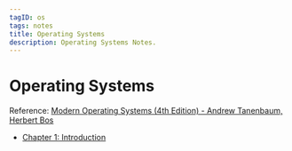 ```yaml
---
tagID: os
tags: notes
title: Operating Systems
description: Operating Systems Notes.
---
```


# Operating Systems

Reference: [Modern Operating Systems (4th Edition) - Andrew Tanenbaum, Herbert Bos](https://www.amazon.com/Modern-Operating-Systems-Andrew-Tanenbaum/dp/013359162X)

* [Chapter 1: Introduction](operating-systems/1-Introduction)
